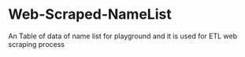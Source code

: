 # Web-Scraped-NameList
An Table of data of name list for playground and it is used for ETL web
scraping process
